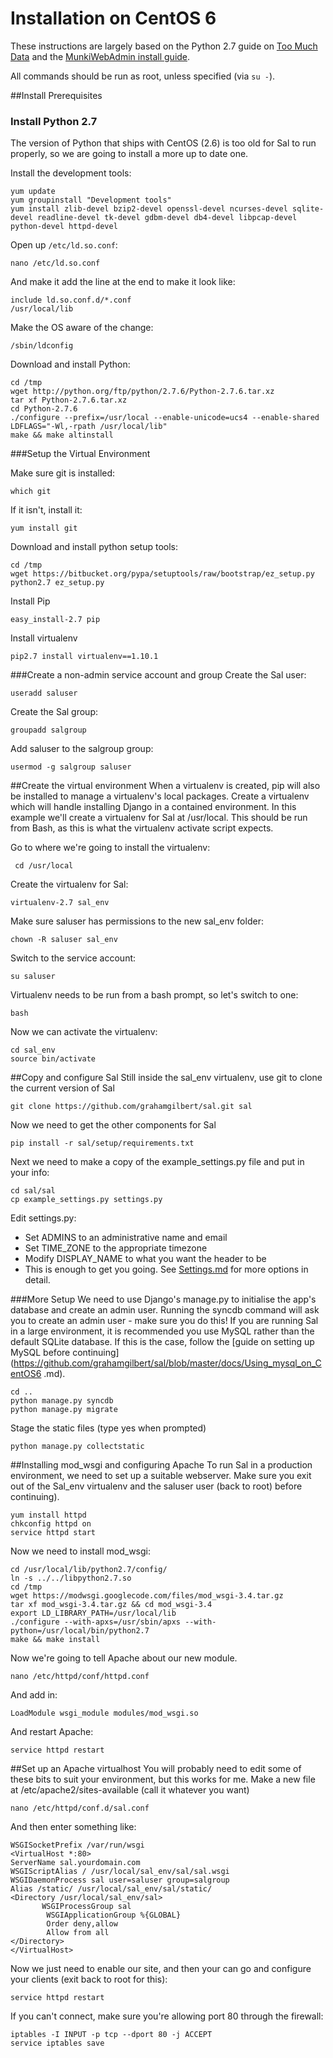 Installation on CentOS 6
=====================

These instructions are largely based on the Python 2.7 guide on [Too Much Data](http://toomuchdata.com/2014/02/14/how-to-install-modern-python-on-centos-6/) and the [MunkiWebAdmin install guide](https://code.google.com/p/munki/wiki/MunkiWebAdminLinuxSetup).

All commands should be run as root, unless specified (via ``su -``).

##Install Prerequisites

### Install Python 2.7

The version of Python that ships with CentOS (2.6) is too old for Sal to run properly, so we are going to install a more up to date one.

Install the development tools:

	yum update
	yum groupinstall "Development tools"
	yum install zlib-devel bzip2-devel openssl-devel ncurses-devel sqlite-devel readline-devel tk-devel gdbm-devel db4-devel libpcap-devel python-devel httpd-devel
	
Open up ``/etc/ld.so.conf``:
	
	nano /etc/ld.so.conf
	
And make it add the line at the end to make it look like:

	include ld.so.conf.d/*.conf
	/usr/local/lib

Make the OS aware of the change:

	/sbin/ldconfig
	
Download and install Python:

	cd /tmp
	wget http://python.org/ftp/python/2.7.6/Python-2.7.6.tar.xz
	tar xf Python-2.7.6.tar.xz
	cd Python-2.7.6
	./configure --prefix=/usr/local --enable-unicode=ucs4 --enable-shared LDFLAGS="-Wl,-rpath /usr/local/lib"
	make && make altinstall

###Setup the Virtual Environment

Make sure git is installed:

	which git
	
If it isn't, install it:

	yum install git

Download and install python setup tools:

	cd /tmp
	wget https://bitbucket.org/pypa/setuptools/raw/bootstrap/ez_setup.py
	python2.7 ez_setup.py
	
Install Pip

	easy_install-2.7 pip

Install virtualenv

	pip2.7 install virtualenv==1.10.1

###Create a non-admin service account and group
Create the Sal user:

	useradd saluser
	
Create the Sal group:

	groupadd salgroup
	
Add saluser to the salgroup group:

	usermod -g salgroup saluser

##Create the virtual environment
When a virtualenv is created, pip will also be installed to manage a virtualenv's local packages. Create a virtualenv which will handle installing Django in a contained environment. In this example we'll create a virtualenv for Sal at /usr/local. This should be run from Bash, as this is what the virtualenv activate script expects.

Go to where we're going to install the virtualenv:

	 cd /usr/local
	 
Create the virtualenv for Sal:
	
	virtualenv-2.7 sal_env
	
Make sure saluser has permissions to the new sal_env folder:

	chown -R saluser sal_env
	
Switch to the service account:
	
	su saluser
	
Virtualenv needs to be run from a bash prompt, so let's switch to one:

	bash
	
Now we can activate the virtualenv:
	
	cd sal_env
	source bin/activate
	
##Copy and configure Sal
Still inside the sal_env virtualenv, use git to clone the current version of Sal

	git clone https://github.com/grahamgilbert/sal.git sal

Now we need to get the other components for Sal

	pip install -r sal/setup/requirements.txt
	
Next we need to make a copy of the example_settings.py file and put in your info:

	cd sal/sal
	cp example_settings.py settings.py
	
Edit settings.py:

* Set ADMINS to an administrative name and email
* Set TIME_ZONE to the appropriate timezone
* Modify DISPLAY_NAME to what you want the header to be
* This is enough to get you going. See [Settings.md](https://github.com/grahamgilbert/sal/blob/master/docs/Settings.md) for more options in detail.

###More Setup
We need to use Django's manage.py to initialise the app's database and create an admin user. Running the syncdb command will ask you to create an admin user - make sure you do this! If you are running Sal in a large environment, it is recommended you use MySQL rather than the default SQLite database. If this is the case, follow the [guide on setting up MySQL before continuing](https://github.com/grahamgilbert/sal/blob/master/docs/Using_mysql_on_CentOS6
.md).

	cd ..
	python manage.py syncdb
	python manage.py migrate
	
Stage the static files (type yes when prompted)
	
	python manage.py collectstatic

##Installing mod_wsgi and configuring Apache
To run Sal in a production environment, we need to set up a suitable webserver. Make sure you exit out of the Sal_env virtualenv and the saluser user (back to root) before continuing).

	yum install httpd
	chkconfig httpd on
	service httpd start

Now we need to install mod_wsgi:

	cd /usr/local/lib/python2.7/config/
	ln -s ../../libpython2.7.so
	cd /tmp
	wget https://modwsgi.googlecode.com/files/mod_wsgi-3.4.tar.gz
	tar xf mod_wsgi-3.4.tar.gz && cd mod_wsgi-3.4
	export LD_LIBRARY_PATH=/usr/local/lib
	./configure --with-apxs=/usr/sbin/apxs --with-python=/usr/local/bin/python2.7
	make && make install

Now we're going to tell Apache about our new module.
	
	nano /etc/httpd/conf/httpd.conf

And add in:

	LoadModule wsgi_module modules/mod_wsgi.so

And restart Apache:

	service httpd restart
	
##Set up an Apache virtualhost
You will probably need to edit some of these bits to suit your environment, but this works for me. Make a new file at /etc/apache2/sites-available (call it whatever you want)

	nano /etc/httpd/conf.d/sal.conf
	
And then enter something like:

	WSGISocketPrefix /var/run/wsgi
	<VirtualHost *:80>
	ServerName sal.yourdomain.com
   	WSGIScriptAlias / /usr/local/sal_env/sal/sal.wsgi
   	WSGIDaemonProcess sal user=saluser group=salgroup
   	Alias /static/ /usr/local/sal_env/sal/static/
   	<Directory /usr/local/sal_env/sal>
    	   WSGIProcessGroup sal
       		WSGIApplicationGroup %{GLOBAL}
       		Order deny,allow
       		Allow from all
   	</Directory>
	</VirtualHost>
	
Now we just need to enable our site, and then your can go and configure your clients (exit back to root for this):

	service httpd restart

If you can't connect, make sure you're allowing port 80 through the firewall:

	iptables -I INPUT -p tcp --dport 80 -j ACCEPT
	service iptables save